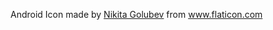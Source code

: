 Android Icon made by [Nikita Golubev](https://www.flaticon.com/authors/nikita-golubev) from www.flaticon.com 